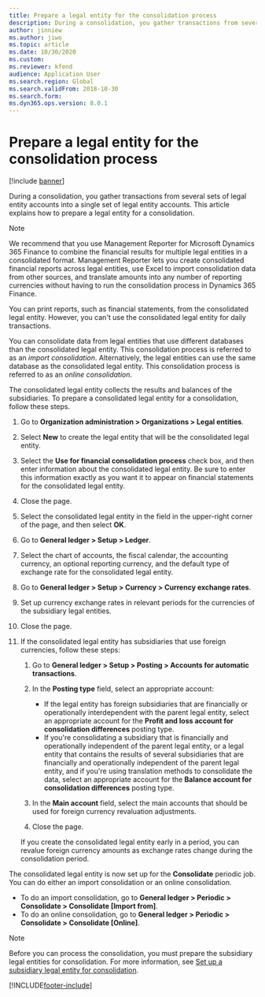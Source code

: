 ```yaml
---
title: Prepare a legal entity for the consolidation process
description: During a consolidation, you gather transactions from several sets of legal entity accounts into a single set of legal entity accounts.
author: jinniew
ms.author: jiwo
ms.topic: article
ms.date: 10/30/2020
ms.custom:
ms.reviewer: kfend 
audience: Application User
ms.search.region: Global
ms.search.validFrom: 2018-10-30
ms.search.form: 
ms.dyn365.ops.version: 8.0.1
---
```


# Prepare a legal entity for the consolidation process

[!include [banner](../includes/banner.md)]

During a consolidation, you gather transactions from several sets of legal entity accounts into a single set of legal entity accounts. This article explains how to prepare a legal entity for a consolidation.

> [!NOTE]
> We recommend that you use Management Reporter for Microsoft Dynamics 365 Finance to combine the financial results for multiple legal entities in a consolidated format. Management Reporter lets you create consolidated financial reports across legal entities, use Excel to import consolidation data from other sources, and translate amounts into any number of reporting currencies without having to run the consolidation process in Dynamics 365 Finance.

You can print reports, such as financial statements, from the consolidated legal entity. However, you can't use the consolidated legal entity for daily transactions.

You can consolidate data from legal entities that use different databases than the consolidated legal entity. This consolidation process is referred to as an *import consolidation*. Alternatively, the legal entities can use the same database as the consolidated legal entity. This consolidation process is referred to as an *online consolidation*.

The consolidated legal entity collects the results and balances of the subsidiaries. To prepare a consolidated legal entity for a consolidation, follow these steps.

1. Go to **Organization administration \> Organizations \> Legal entities**.
2. Select **New** to create the legal entity that will be the consolidated legal entity.
3. Select the **Use for financial consolidation process** check box, and then enter information about the consolidated legal entity. Be sure to enter this information exactly as you want it to appear on financial statements for the consolidated legal entity.
4. Close the page.
5. Select the consolidated legal entity in the field in the upper-right corner of the page, and then select **OK**.
6. Go to **General ledger \> Setup \> Ledger**.
7. Select the chart of accounts, the fiscal calendar, the accounting currency, an optional reporting currency, and the default type of exchange rate for the consolidated legal entity. 
8. Go to **General ledger \> Setup \> Currency \> Currency exchange rates**.
9. Set up currency exchange rates in relevant periods for the currencies of the subsidiary legal entities.
10. Close the page.
11. If the consolidated legal entity has subsidiaries that use foreign currencies, follow these steps:

    1. Go to **General ledger \> Setup \> Posting \> Accounts for automatic transactions**.
    2. In the **Posting type** field, select an appropriate account:

        - If the legal entity has foreign subsidiaries that are financially or operationally interdependent with the parent legal entity, select an appropriate account for the **Profit and loss account for consolidation differences** posting type.
        - If you're consolidating a subsidiary that is financially and operationally independent of the parent legal entity, or a legal entity that contains the results of several subsidiaries that are financially and operationally independent of the parent legal entity, and if you're using translation methods to consolidate the data, select an appropriate account for the **Balance account for consolidation differences** posting type.

    3. In the **Main account** field, select the main accounts that should be used for foreign currency revaluation adjustments.
    4. Close the page.

    If you create the consolidated legal entity early in a period, you can revalue foreign currency amounts as exchange rates change during the consolidation period.

The consolidated legal entity is now set up for the **Consolidate** periodic job. You can do either an import consolidation or an online consolidation.

- To do an import consolidation, go to **General ledger \> Periodic \> Consolidate \> Consolidate \[Import from\]**.
- To do an online consolidation, go to **General ledger \> Periodic \> Consolidate \> Consolidate \[Online\]**.

> [!NOTE]
> Before you can process the consolidation, you must prepare the subsidiary legal entities for consolidation. For more information, see [Set up a subsidiary legal entity for consolidation](set-up-subsidiary-company-for-consolidation.md).


[!INCLUDE[footer-include](../../includes/footer-banner.md)]
